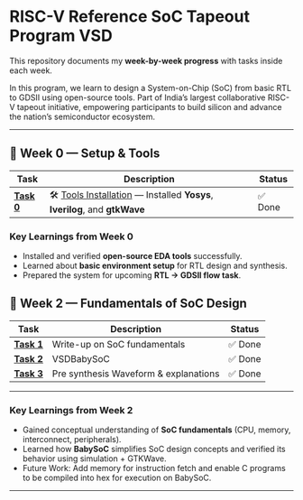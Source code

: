 #  RISC-V Reference SoC Tapeout Program VSD
<div align="center">


</div>


This repository documents my **week-by-week progress** with tasks inside each week.  

In this program, we learn to design a System-on-Chip (SoC) from basic RTL to GDSII using open-source tools. Part of India’s largest collaborative RISC-V tapeout initiative, empowering participants to build silicon and advance the nation’s semiconductor ecosystem.

---

## 📅 Week 0 — Setup & Tools

| Task | Description | Status |
|------|-------------|---------|
| [**Task 0**](Week0/Task0/README.md) | 🛠️ [Tools Installation](Week0/Task0/README.md) — Installed **Yosys**, **Iverilog**, and **gtkWave** | ✅ Done |



### Key Learnings from Week 0
- Installed and verified **open-source EDA tools** successfully.  
- Learned about **basic environment setup** for RTL design and synthesis.  
- Prepared the system for upcoming **RTL → GDSII flow task**.

## 📅 Week 2 — Fundamentals of SoC Design

| Task       | Description | Status |
| ---------- | ----------- | ------ |
| [**Task 1**](Week2/README.md#-fundamentals-of-system-on-chip-soc-design) |  Write-up on SoC fundamentals | ✅ Done |
| [**Task 2**](Week2/README.md#-vsdbabysoc--a-tiny-but-powerful-risc-v-soc) |  VSDBabySoC  | ✅ Done |
| [**Task 3**](Week2/Part-2/README.md#-pre_synth_sim-waveform) | Pre synthesis Waveform  & explanations | ✅ Done |

---

###  Key Learnings from Week 2  

* Gained conceptual understanding of **SoC fundamentals** (CPU, memory, interconnect, peripherals).  
* Learned how **BabySoC** simplifies SoC design concepts and verified its behavior using simulation + GTKWave.
* Future Work: Add memory for instruction fetch and enable C programs to be compiled into hex for execution on BabySoC.  









---
